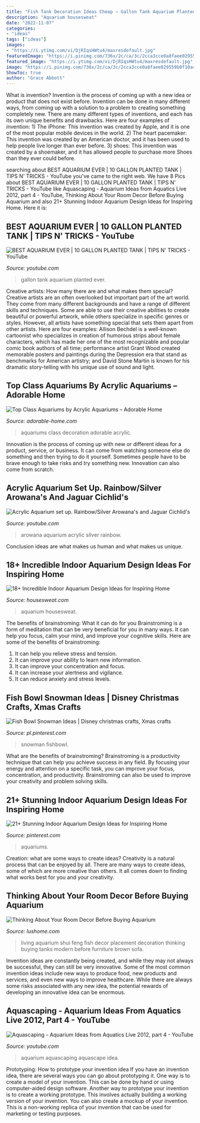 ```yaml
---
title: "Fish Tank Decoration Ideas Cheap ~ Gallon Tank Aquarium Planted Ever"
description: "Aquarium housesweat"
date: "2022-11-07"
categories:
- "ideas"
tags: ["ideas"]
images:
- "https://i.ytimg.com/vi/DjRIqsHWtu4/maxresdefault.jpg"
featuredImage: "https://i.pinimg.com/736x/2c/ca/3c/2cca3cce0a8faee029559b0f10a4f48f.jpg"
featured_image: "https://i.ytimg.com/vi/DjRIqsHWtu4/maxresdefault.jpg"
image: "https://i.pinimg.com/736x/2c/ca/3c/2cca3cce0a8faee029559b0f10a4f48f.jpg"
ShowToc: true
author: "Grace Abbott"
---
```



What is invention?
Invention is the process of coming up with a new idea or product that does not exist before. Invention can be done in many different ways, from coming up with a solution to a problem to creating something completely new. There are many different types of inventions, and each has its own unique benefits and drawbacks. Here are four examples of invention: 1) The iPhone: This invention was created by Apple, and it is one of the most popular mobile devices in the world. 2) The heart pacemaker: This invention was created by an American doctor, and it has been used to help people live longer than ever before. 3) shoes: This invention was created by a shoemaker, and it has allowed people to purchase more Shoes than they ever could before.

	

		
searching about BEST AQUARIUM EVER | 10 GALLON PLANTED TANK | TIPS N&#039; TRICKS - YouTube you've came to the right web. We have 8 Pics about BEST AQUARIUM EVER | 10 GALLON PLANTED TANK | TIPS N&#039; TRICKS - YouTube like Aquascaping - Aquarium Ideas from Aquatics Live 2012, part 4 - YouTube, Thinking About Your Room Decor Before Buying Aquarium and also 21+ Stunning Indoor Aquarium Design Ideas for Inspiring Home. Here it is:
		
    
## BEST AQUARIUM EVER | 10 GALLON PLANTED TANK | TIPS N&#039; TRICKS - YouTube

<img loading=lazy src="http://i1.ytimg.com/vi/f9ahIBvU9LQ/maxresdefault.jpg" onerror="this.onerror=null;this.src='https://tse2.mm.bing.net/th?id=OIP.pXn5CQoGwA7JK9UQ6dC5EAHaEK&amp;pid=15.1';" alt="BEST AQUARIUM EVER | 10 GALLON PLANTED TANK | TIPS N&#039; TRICKS - YouTube">

_Source: youtube.com_

>gallon tank aquarium planted ever. 

	

Creative artists: How many there are and what makes them special?
Creative artists are an often overlooked but important part of the art world. They come from many different backgrounds and have a range of different skills and techniques. Some are able to use their creative abilities to create beautiful or powerful artwork, while others specialize in specific genres or styles. However, all artists have something special that sets them apart from other artists. Here are four examples: 
Allison Bechdel is a well-known cartoonist who specializes in creation of humorous strips about female characters, which has made her one of the most recognizable and popular comic book authors of all time; performance artist Grant Wood created memorable posters and paintings during the Depression era that stand as benchmarks for American artistry; and David Stone Martin is known for his dramatic story-telling with his unique use of sound and light.

    
## Top Class Aquariums By Acrylic Aquariums – Adorable Home

<img loading=lazy src="https://adorable-home.com/wp-content/gallery/top-class-aquariums/top-class-aquariums-10.jpg" onerror="this.onerror=null;this.src='https://tse4.mm.bing.net/th?id=OIP.GIiE1k2npzyrk6lYqrRS-gHaJ3&amp;pid=15.1';" alt="Top Class Aquariums by Acrylic Aquariums – Adorable Home">

_Source: adorable-home.com_

>aquariums class decoration adorable acrylic. 

	

Innovation is the process of coming up with new or different ideas for a product, service, or business. It can come from watching someone else do something and then trying to do it yourself. Sometimes people have to be brave enough to take risks and try something new. Innovation can also come from scratch.

    
## Acrylic Aquarium Set Up. Rainbow/Silver Arowana&#039;s And Jaguar Cichlid&#039;s

<img loading=lazy src="http://i.ytimg.com/vi/ooFtCfSXXbo/maxresdefault.jpg" onerror="this.onerror=null;this.src='https://tse2.mm.bing.net/th?id=OIP.NpqQkpIedhy9-ccYmWP4HwHaEK&amp;pid=15.1';" alt="Acrylic Aquarium set up. Rainbow/Silver Arowana&#039;s and Jaguar Cichlid&#039;s">

_Source: youtube.com_

>arowana aquarium acrylic silver rainbow. 

	

Conclusion
ideas are what makes us human and what makes us unique.

    
## 18+ Incredible Indoor Aquarium Design Ideas For Inspiring Home

<img loading=lazy src="https://housesweat.com/wp-content/uploads/2019/01/21-Stunning-Indoor-Aquarium-Design-Ideas-for-Inspiring-Home-Decorations-20.jpg" onerror="this.onerror=null;this.src='https://tse3.mm.bing.net/th?id=OIP.BwtJxNn5M3_FLdonGVEZRwHaJ4&amp;pid=15.1';" alt="18+ Incredible Indoor Aquarium Design Ideas for Inspiring Home">

_Source: housesweat.com_

>aquarium housesweat. 

	

The benefits of brainstroming: What it can do for you
Brainstroming is a form of meditation that can be very beneficial for you in many ways. It can help you focus, calm your mind, and improve your cognitive skills. Here are some of the benefits of brainstroming: 
1. It can help you relieve stress and tension.
2. It can improve your ability to learn new information.
3. It can improve your concentration and focus. 
4. It can increase your alertness and vigilance. 
5. It can reduce anxiety and stress levels.

    
## Fish Bowl Snowman Ideas | Disney Christmas Crafts, Xmas Crafts

<img loading=lazy src="https://i.pinimg.com/736x/9b/41/58/9b415837b578767d06847f756c578005.jpg" onerror="this.onerror=null;this.src='https://tse2.mm.bing.net/th?id=OIP.cdbZWVilkkWjP_5-8uKAcQHaJ3&amp;pid=15.1';" alt="Fish Bowl Snowman Ideas | Disney christmas crafts, Xmas crafts">

_Source: pl.pinterest.com_

>snowman fishbowl. 

	

What are the benefits of brainstroming?
Brainstroming is a productivity technique that can help you achieve success in any field. By focusing your energy and attention on a specific task, you can improve your focus, concentration, and productivity. Brainstroming can also be used to improve your creativity and problem solving skills.

    
## 21+ Stunning Indoor Aquarium Design Ideas For Inspiring Home

<img loading=lazy src="https://i.pinimg.com/736x/2c/ca/3c/2cca3cce0a8faee029559b0f10a4f48f.jpg" onerror="this.onerror=null;this.src='https://tse3.mm.bing.net/th?id=OIP.QVHw6W6PuMpCszuy0PAYgQHaJR&amp;pid=15.1';" alt="21+ Stunning Indoor Aquarium Design Ideas for Inspiring Home">

_Source: pinterest.com_

>aquariums. 

	

Creation: what are some ways to create ideas?
Creativity is a natural process that can be enjoyed by all. There are many ways to create ideas, some of which are more creative than others. It all comes down to finding what works best for you and your creativity.

    
## Thinking About Your Room Decor Before Buying Aquarium

<img loading=lazy src="https://www.lushome.com/wp-content/uploads/2010/04/room-design-aquarium-fish-tanks-4.jpg" onerror="this.onerror=null;this.src='https://tse2.mm.bing.net/th?id=OIP.vOGXwHuz2FdSC_cszFt4kAHaEr&amp;pid=15.1';" alt="Thinking About Your Room Decor Before Buying Aquarium">

_Source: lushome.com_

>living aquarium shui feng fish decor placement decoration thinking buying tanks modern before furniture brown sofa. 

	

Invention ideas are constantly being created, and while they may not always be successful, they can still be very innovative. Some of the most common invention ideas include new ways to produce food, new products and services, and even new ways to improve healthcare. While there are always some risks associated with any new idea, the potential rewards of developing an innovative idea can be enormous.

    
## Aquascaping - Aquarium Ideas From Aquatics Live 2012, Part 4 - YouTube

<img loading=lazy src="https://i.ytimg.com/vi/DjRIqsHWtu4/maxresdefault.jpg" onerror="this.onerror=null;this.src='https://tse3.mm.bing.net/th?id=OIP.IA14twlg4Q0rXXAxtp8m9wHaEK&amp;pid=15.1';" alt="Aquascaping - Aquarium Ideas from Aquatics Live 2012, part 4 - YouTube">

_Source: youtube.com_

>aquarium aquascaping aquascape idea. 

	

Prototyping: How to prototype your invention idea
If you have an invention idea, there are several ways you can go about prototyping it. One way is to create a model of your invention. This can be done by hand or using computer-aided design software. Another way to prototype your invention is to create a working prototype. This involves actually building a working version of your invention. You can also create a mockup of your invention. This is a non-working replica of your invention that can be used for marketing or testing purposes.

